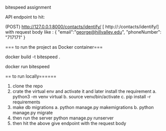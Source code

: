 bitespeed assignment


API endpoint to hit:

(POST) http://127.0.0.1:8000/contacts/identify/   [ http://<host>:<port>/contacts/identify/]
with request body like :
{
"email":"george@hillvalley.edu",
"phoneNumber": "717171"
}

=== to run the project as Docker container===
<!-- to create the docker image -->
docker build -t bitespeed . 
<!-- to run the container frmo image -->
docker run bitespeed

== to run locally======
1. clone the repo
2. crate the virtual env and activate it and later install the requirement 
    a. python3 -m venv virtual
    b. source venv/bin/activate
    c. pip install -r requirements
3. make db migrations
    a. python manage.py makemigrations
    b. python manage.py migrate
4. then run the server
    python manage.py runserver
5. then hit the above give endpoint with the request body